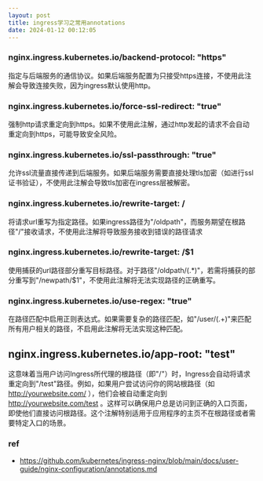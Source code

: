 ```yaml
---
layout: post
title: ingress学习之常用annotations
date: 2024-01-12 00:12:05
---
```


### nginx.ingress.kubernetes.io/backend-protocol: "https"

指定与后端服务的通信协议。如果后端服务配置为只接受https连接，不使用此注解会导致连接失败，因为ingress默认使用http。

### nginx.ingress.kubernetes.io/force-ssl-redirect: "true"

强制http请求重定向到https。如果不使用此注解，通过http发起的请求不会自动重定向到https，可能导致安全风险。

### nginx.ingress.kubernetes.io/ssl-passthrough: "true"

允许ssl流量直接传递到后端服务。如果后端服务需要直接处理tls加密（如进行ssl证书验证），不使用此注解会导致tls加密在ingress层被解密。

### nginx.ingress.kubernetes.io/rewrite-target: /

将请求url重写为指定路径。如果ingress路径为"/oldpath"，而服务期望在根路径"/"接收请求，不使用此注解将导致服务接收到错误的路径请求

### nginx.ingress.kubernetes.io/rewrite-target: /$1

使用捕获的url路径部分重写目标路径。对于路径"/oldpath/(.*)"，若需将捕获的部分重写到"/newpath/$1"，不使用此注解将无法实现路径的正确重写。

### nginx.ingress.kubernetes.io/use-regex: "true"

在路径匹配中启用正则表达式。如果需要复杂的路径匹配，如"/user/(.+)"来匹配所有用户相关的路径，不启用此注解将无法实现这种匹配。

## nginx.ingress.kubernetes.io/app-root: "test"

这意味着当用户访问Ingress所代理的根路径（即"/"）时，Ingress会自动将请求重定向到"/test"路径。例如，如果用户尝试访问你的网站根路径（如 http://yourwebsite.com/ ），他们会被自动重定向到 http://yourwebsite.com/test 。这样可以确保用户总是访问到正确的入口页面，即使他们直接访问根路径。这个注解特别适用于应用程序的主页不在根路径或者需要特定入口的场景。

### ref

- https://github.com/kubernetes/ingress-nginx/blob/main/docs/user-guide/nginx-configuration/annotations.md
